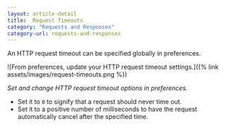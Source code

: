 ```yaml
---
layout: article-detail
title:  Request Timeouts
category: "Requests and Responses"
category-url: requests-and-responses
---
```


An HTTP request timeout can be specified globally in preferences.

![From preferences, update your HTTP request timeout settings.]({% link assets/images/request-timeouts.png %})

_Set and change HTTP request timeout options in preferences._

* Set it to `0` to signify that a request should never time out.
* Set it to a positive number of milliseconds to have the request automatically cancel after the specified time.
